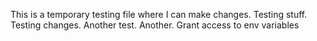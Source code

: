 This is a temporary testing file where I can make changes.
Testing stuff.
Testing changes. 
Another test.
Another.
Grant access to env variables